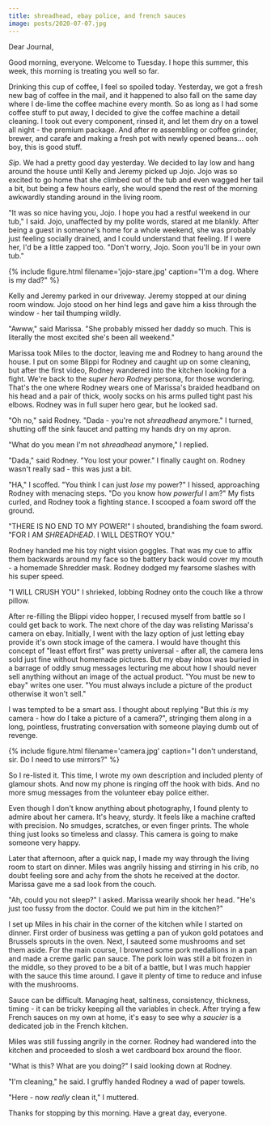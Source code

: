```yaml
---
title: shreadhead, ebay police, and french sauces
image: posts/2020-07-07.jpg
---
```


Dear Journal,

Good morning, everyone.  Welcome to Tuesday.  I hope this summer, this
week, this morning is treating you well so far.

Drinking this cup of coffee, I feel so spoiled today.  Yesterday, we
got a fresh new bag of coffee in the mail, and it happened to also
fall on the same day where I de-lime the coffee machine every month.
So as long as I had some coffee stuff to put away, I decided to give
the coffee machine a detail cleaning.  I took out every component,
rinsed it, and let them dry on a towel all night - the premium
package.  And after re assembling or coffee grinder, brewer, and
carafe and making a fresh pot with newly opened beans... ooh boy, this
is good stuff.

_Sip_.  We had a pretty good day yesterday.  We decided to lay low and
hang around the house until Kelly and Jeremy picked up Jojo.  Jojo was
so excited to go home that she climbed out of the tub and even wagged
her tail a bit, but being a few hours early, she would spend the rest
of the morning awkwardly standing around in the living room.

"It was so nice having you, Jojo.  I hope you had a restful weekend in
our tub," I said.  Jojo, unaffected by my polite words, stared at me
blankly.  After being a guest in someone's home for a whole weekend,
she was probably just feeling socially drained, and I could understand
that feeling.  If I were her, I'd be a little zapped too.  "Don't
worry, Jojo.  Soon you'll be in your own tub."

{% include figure.html
filename='jojo-stare.jpg'
caption="I'm a dog.  Where is my dad?" %}

Kelly and Jeremy parked in our driveway.  Jeremy stopped at our dining
room window.  Jojo stood on her hind legs and gave him a kiss through
the window - her tail thumping wildly.

"Awww," said Marissa.  "She probably missed her daddy so much.  This
is literally the most excited she's been all weekend."

Marissa took Miles to the doctor, leaving me and Rodney to hang around
the house.  I put on some Blippi for Rodney and caught up on some
cleaning, but after the first video, Rodney wandered into the kitchen
looking for a fight.  We're back to the _super hero Rodney_ persona,
for those wondering.  That's the one where Rodney wears one of
Marissa's braided headband on his head and a pair of thick, wooly
socks on his arms pulled tight past his elbows.  Rodney was in full
super hero gear, but he looked sad.

"Oh no," said Rodney.  "Dada - you're not _shreadhead_ anymore."  I
turned, shutting off the sink faucet and patting my hands dry on my
apron.

"What do you mean I'm not _shreadhead_ anymore," I replied.

"Dada," said Rodney.  "You lost your power."  I finally caught on.
Rodney wasn't really sad - this was just a bit.

"HA," I scoffed.  "You think I can just _lose_ my power?" I hissed,
approaching Rodney with menacing steps.  "Do you know how _powerful_ I
am?"  My fists curled, and Rodney took a fighting stance.  I scooped a
foam sword off the ground.

"THERE IS NO END TO MY POWER!" I shouted, brandishing the foam sword.
"FOR I AM _SHREADHEAD_.  I WILL DESTROY YOU."

Rodney handed me his toy night vision goggles.  That was my cue to
affix them backwards around my face so the battery back would cover my
mouth - a homemade Shredder mask.  Rodney dodged my fearsome slashes
with his super speed.

"I WILL CRUSH YOU" I shrieked, lobbing Rodney onto the couch like a
throw pillow.

After re-filling the Blippi video hopper, I recused myself from battle
so I could get back to work.  The next chore of the day was relisting
Marissa's camera on ebay.  Initially, I went with the lazy option of
just letting ebay provide it's own stock image of the camera.  I would
have thought this concept of "least effort first" was pretty
universal - after all, the camera lens sold just fine without homemade
pictures.  But my ebay inbox was buried in a barrage of oddly smug
messages lecturing me about how I should never sell anything without
an image of the actual product.  "You must be new to ebay" writes one
user.  "You must always include a picture of the product otherwise it
won't sell."

I was tempted to be a smart ass.  I thought about replying "But this
_is_ my camera - how do I take a picture of a camera?", stringing them
along in a long, pointless, frustrating conversation with someone
playing dumb out of revenge.

{% include figure.html
filename='camera.jpg'
caption="I don't understand, sir.  Do I need to use mirrors?" %}

So I re-listed it.  This time, I wrote my own description and included
plenty of glamour shots.  And now my phone is ringing off the hook
with bids.  And no more smug messages from the volunteer ebay police
either.

Even though I don't know anything about photography, I found plenty to
admire about her camera.  It's heavy, sturdy.  It feels like a machine
crafted with precision.  No smudges, scratches, or even finger prints.
The whole thing just looks so timeless and classy.  This camera is
going to make someone very happy.

Later that afternoon, after a quick nap, I made my way through the
living room to start on dinner.  Miles was angrily hissing and
stirring in his crib, no doubt feeling sore and achy from the shots he
received at the doctor.  Marissa gave me a sad look from the couch.

"Ah, could you not sleep?" I asked.  Marissa wearily shook her head.
"He's just too fussy from the doctor.  Could we put him in the
kitchen?"

I set up Miles in his chair in the corner of the kitchen while I
started on dinner.  First order of business was getting a pan of yukon
gold potatoes and Brussels sprouts in the oven.  Next, I sauteed some
mushrooms and set them aside.  For the main course, I browned some
pork medallions in a pan and made a creme garlic pan sauce.  The pork
loin was still a bit frozen in the middle, so they proved to be a bit
of a battle, but I was much happier with the sauce this time around.
I gave it plenty of time to reduce and infuse with the mushrooms.

Sauce can be difficult.  Managing heat, saltiness, consistency,
thickness, timing - it can be tricky keeping all the variables in
check.  After trying a few French sauces on my own at home, it's easy
to see why a _saucier_ is a dedicated job in the French kitchen.

Miles was still fussing angrily in the corner.  Rodney had wandered
into the kitchen and proceeded to slosh a wet cardboard box around the
floor.

"What is this?  What are you doing?" I said looking down at Rodney.

"I'm cleaning," he said.  I gruffly handed Rodney a wad of paper
towels.

"Here - now _really_ clean it," I muttered.

Thanks for stopping by this morning.  Have a great day, everyone.
